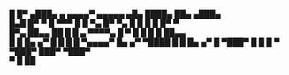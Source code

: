 █  █▀ ▄███▄      ▄     ▄▄▄▄▀ ▄▄▄▄▄       ▄█▄    ████▄ ██▄   ▄███▄   
█▄█   █▀   ▀      █ ▀▀▀ █   █     ▀▄     █▀ ▀▄  █   █ █  █  █▀   ▀  
█▀▄   ██▄▄    ██   █    █ ▄  ▀▀▀▀▄       █   ▀  █   █ █   █ ██▄▄    
█  █  █▄   ▄▀ █ █  █   █   ▀▄▄▄▄▀        █▄  ▄▀ ▀████ █  █  █▄   ▄▀ 
  █   ▀███▀   █  █ █  ▀                  ▀███▀        ███▀  ▀███▀   
 ▀            █   ██                                                
